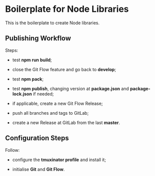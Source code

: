 # Boilerplate for Node Libraries

This is the boilerplate to create Node libraries.



## Publishing Workflow

Steps:

- test **npm run build**;

- close the Git Flow feature and go back to **develop**;

- test **npm pack**;

- test **npm publish**, changing version at **package.json** and **package-lock.json** if needed;

- if applicable, create a new Git Flow Release;

- push all branches and tags to GitLab;

- create a new Release at GitLab from the last **master**.



## Configuration Steps

Follow:

- configure the **tmuxinator profile** and install it;

- initialise **Git** and **Git Flow**.
